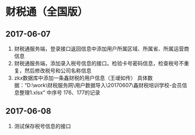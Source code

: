 # 财税通（全国版）

## 2017-06-07
1. 财税通服务端，登录接口返回信息中添加用户所属区域、所属省、所属运营商信息
2. 财税通服务端，添加录入税号信息的接口。检验卡号密码信息，检查税号不重复，然后修改税号和公司名称信息
3. zkx数据库中添加一条鑫财税的用户信息（王叆如传）
   具体数据：“D:\work\财税服务网\用户数据导入\20170607\鑫财税培训学校-会员信息整理1.xlsx” 中序号 176、177的记录

## 2017-06-08
1. 测试保存税号信息的接口
